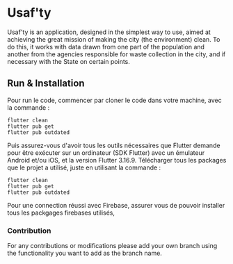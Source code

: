 # Usaf'ty

Usaf'ty is an application, designed in the simplest way to use, aimed at achieving the great mission of making the city (the environment) clean. To do this, it works with data drawn from one part of the population and another from the agencies responsible for waste collection in the city, and if necessary with the State on certain points.

## Run & Installation

Pour run le code, commencer par cloner le code dans votre machine, avec la commande : 
```code
flutter clean
flutter pub get
flutter pub outdated
```

Puis assurez-vous d'avoir tous les outils nécessaires que Flutter demande pour être exécuter sur un ordinateur (SDK Flutter) avec un émulateur Android et/ou iOS, et la version Flutter 3.16.9.
Télécharger tous les packages que le projet a utilisé, juste en utilisant la commande :
```code
flutter clean
flutter pub get
flutter pub outdated
```

Pour une connection réussi avec Firebase, assurer vous de pouvoir installer tous les packgages firebases utilisés, 

### Contribution
For any contributions or modifications please add your own branch using the functionality you want to add as the branch name.

